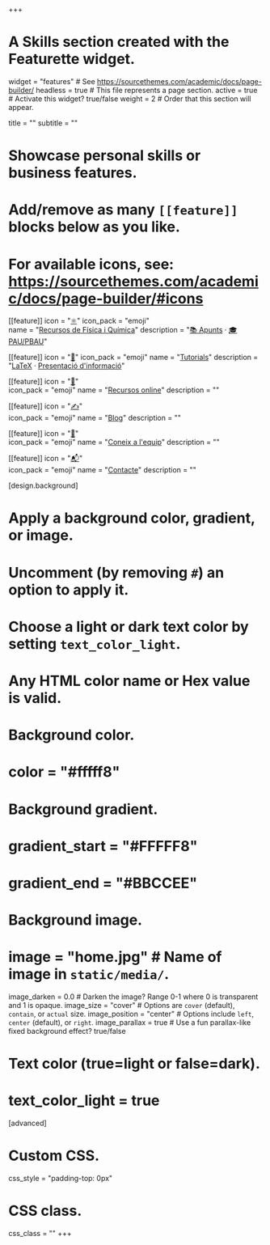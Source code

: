 +++
# A Skills section created with the Featurette widget.
widget = "features"  # See https://sourcethemes.com/academic/docs/page-builder/
headless = true  # This file represents a page section.
active = true  # Activate this widget? true/false
weight = 2  # Order that this section will appear.

title = ""
subtitle = ""

# Showcase personal skills or business features.
# 
# Add/remove as many `[[feature]]` blocks below as you like.
# 
# For available icons, see: https://sourcethemes.com/academic/docs/page-builder/#icons

[[feature]]
  icon = "[⚛️](recursos-fisica-quimica/)"
  icon_pack = "emoji"    
  name = "[Recursos de Física i Química](recursos-fisica-quimica/)"
  description = "[📚 Apunts](recursos-fisica-quimica/apunts) · [🎓 PAU/PBAU](recursos-fisica-quimica/pau-pbau)"  
  
[[feature]]
  icon = "[🤝](tutorials/)"
  icon_pack = "emoji"
  name = "[Tutorials](tutorials/)"
  description = "[LaTeX](tutorials/latex) · [Presentació d'informació](tutorials/presentacio-informacio)"
  
[[feature]]
  icon = "[🔗](recursos-online/)"  
  icon_pack = "emoji"
  name = "[Recursos online](recursos-online/)"
  description = ""
  
[[feature]]
  icon = "[✍️](blog/)"  
  icon_pack = "emoji"
  name = "[Blog](blog/)"
  description = ""
  
[[feature]]
  icon = "[👥](equip/)"  
  icon_pack = "emoji"
  name = "[Coneix a l'equip](equip/)"
  description = ""
  
[[feature]]
  icon = "[📬](#contacte)"  
  icon_pack = "emoji"
  name = "[Contacte](#contacte)"
  description = ""  

[design.background]
  # Apply a background color, gradient, or image.
  #   Uncomment (by removing `#`) an option to apply it.
  #   Choose a light or dark text color by setting `text_color_light`.
  #   Any HTML color name or Hex value is valid.
  
  # Background color.
  # color = "#fffff8"
  
  # Background gradient.
  # gradient_start = "#FFFFF8"
  # gradient_end = "#BBCCEE"
  
  # Background image.
  # image = "home.jpg"  # Name of image in `static/media/`.
  image_darken = 0.0  # Darken the image? Range 0-1 where 0 is transparent and 1 is opaque.
  image_size = "cover"  #  Options are `cover` (default), `contain`, or `actual` size.
  image_position = "center"  # Options include `left`, `center` (default), or `right`.
  image_parallax = true  # Use a fun parallax-like fixed background effect? true/false

  # Text color (true=light or false=dark).
  # text_color_light = true    

[advanced]
 # Custom CSS. 
 css_style = "padding-top: 0px"
 
 # CSS class.
 css_class = ""
+++

